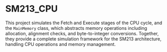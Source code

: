 # SM213_CPU
This project simulates the Fetch and Execute stages of the CPU cycle, and the `MainMemory` class, which abstracts memory operations including allocation, alignment checks, and byte-to-integer conversions. Together, they provide a complete simulation framework for the SM213 architecture, handling CPU operations and memory management.
